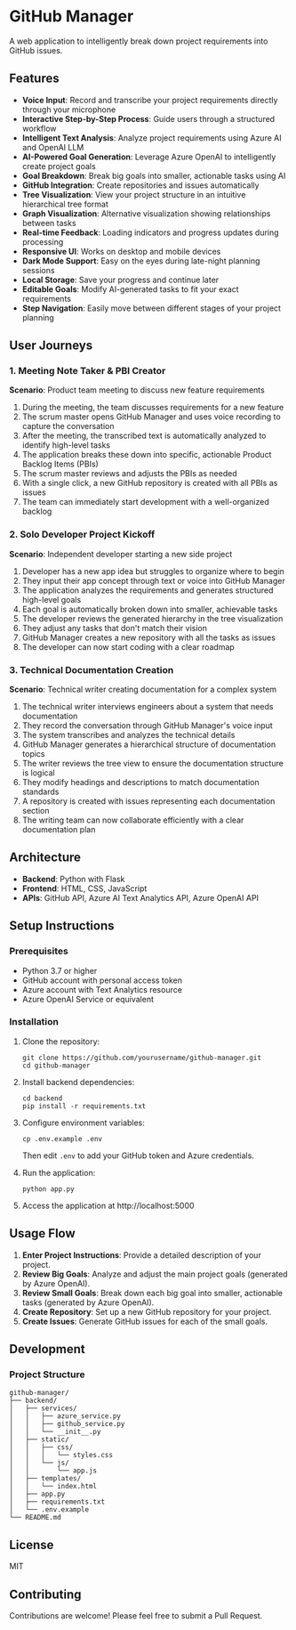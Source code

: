 # GitHub Manager

A web application to intelligently break down project requirements into GitHub issues.

## Features

- **Voice Input**: Record and transcribe your project requirements directly through your microphone
- **Interactive Step-by-Step Process**: Guide users through a structured workflow
- **Intelligent Text Analysis**: Analyze project requirements using Azure AI and OpenAI LLM
- **AI-Powered Goal Generation**: Leverage Azure OpenAI to intelligently create project goals
- **Goal Breakdown**: Break big goals into smaller, actionable tasks using AI
- **GitHub Integration**: Create repositories and issues automatically
- **Tree Visualization**: View your project structure in an intuitive hierarchical tree format
- **Graph Visualization**: Alternative visualization showing relationships between tasks
- **Real-time Feedback**: Loading indicators and progress updates during processing
- **Responsive UI**: Works on desktop and mobile devices
- **Dark Mode Support**: Easy on the eyes during late-night planning sessions
- **Local Storage**: Save your progress and continue later
- **Editable Goals**: Modify AI-generated tasks to fit your exact requirements
- **Step Navigation**: Easily move between different stages of your project planning

## User Journeys

### 1. Meeting Note Taker & PBI Creator

**Scenario**: Product team meeting to discuss new feature requirements

1. During the meeting, the team discusses requirements for a new feature
2. The scrum master opens GitHub Manager and uses voice recording to capture the conversation
3. After the meeting, the transcribed text is automatically analyzed to identify high-level tasks
4. The application breaks these down into specific, actionable Product Backlog Items (PBIs)
5. The scrum master reviews and adjusts the PBIs as needed
6. With a single click, a new GitHub repository is created with all PBIs as issues
7. The team can immediately start development with a well-organized backlog

### 2. Solo Developer Project Kickoff

**Scenario**: Independent developer starting a new side project

1. Developer has a new app idea but struggles to organize where to begin
2. They input their app concept through text or voice into GitHub Manager
3. The application analyzes the requirements and generates structured high-level goals
4. Each goal is automatically broken down into smaller, achievable tasks
5. The developer reviews the generated hierarchy in the tree visualization
6. They adjust any tasks that don't match their vision
7. GitHub Manager creates a new repository with all the tasks as issues
8. The developer can now start coding with a clear roadmap

### 3. Technical Documentation Creation

**Scenario**: Technical writer creating documentation for a complex system

1. The technical writer interviews engineers about a system that needs documentation
2. They record the conversation through GitHub Manager's voice input
3. The system transcribes and analyzes the technical details
4. GitHub Manager generates a hierarchical structure of documentation topics
5. The writer reviews the tree view to ensure the documentation structure is logical
6. They modify headings and descriptions to match documentation standards
7. A repository is created with issues representing each documentation section
8. The writing team can now collaborate efficiently with a clear documentation plan

## Architecture

- **Backend**: Python with Flask
- **Frontend**: HTML, CSS, JavaScript
- **APIs**: GitHub API, Azure AI Text Analytics API, Azure OpenAI API

## Setup Instructions

### Prerequisites

- Python 3.7 or higher
- GitHub account with personal access token
- Azure account with Text Analytics resource
- Azure OpenAI Service or equivalent

### Installation

1. Clone the repository:
   ```
   git clone https://github.com/yourusername/github-manager.git
   cd github-manager
   ```

2. Install backend dependencies:
   ```
   cd backend
   pip install -r requirements.txt
   ```

3. Configure environment variables:
   ```
   cp .env.example .env
   ```
   Then edit `.env` to add your GitHub token and Azure credentials.

4. Run the application:
   ```
   python app.py
   ```

5. Access the application at http://localhost:5000

## Usage Flow

1. **Enter Project Instructions**: Provide a detailed description of your project.
2. **Review Big Goals**: Analyze and adjust the main project goals (generated by Azure OpenAI).
3. **Review Small Goals**: Break down each big goal into smaller, actionable tasks (generated by Azure OpenAI).
4. **Create Repository**: Set up a new GitHub repository for your project.
5. **Create Issues**: Generate GitHub issues for each of the small goals.

## Development

### Project Structure

```
github-manager/
├── backend/
│   ├── services/
│   │   ├── azure_service.py
│   │   ├── github_service.py
│   │   └── __init__.py
│   ├── static/
│   │   ├── css/
│   │   │   └── styles.css
│   │   └── js/
│   │       └── app.js
│   ├── templates/
│   │   └── index.html
│   ├── app.py
│   ├── requirements.txt
│   └── .env.example
└── README.md
```

## License

MIT

## Contributing

Contributions are welcome! Please feel free to submit a Pull Request.